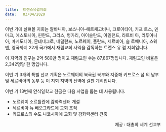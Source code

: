 ```yaml
---
title:  트랜스유럽지회
date:   03/04/2020
---
```


이번 기에 살펴볼 지회는 알바니아, 보스니아-헤르체고비나, 크로아티아, 키프
로스, 덴마크, 에스토니아, 핀란드, 그리스, 헝가리, 아이슬란드, 아일랜드, 라트비
아, 리투아니아, 마케도니아, 몬테네그로, 네덜란드, 노르웨이, 폴란드, 세르비아, 슬
로베니아, 스웨덴, 영국까지 22개 국가에서 재림교회 사역을 감독하는 트랜스 유
럽 지회입니다.

이 지역의 인구는 2억 580만 명이고 재림교인 수는 87,867명입니다. 재림교인
비율은 2,342명당 한 명입니다.

이번 기 3개의 특별 선교 계획은 노르웨이의 북극권 북부와 지중해 키프로스 섬
의 남부 및 세르비아의 동부 등 이 지회 지역의 전역에 걸친 계획입니다.

이번 기 13번째 안식일학교 헌금은 다음 사업을 돕는 데 사용됩니다.
- 노르웨이 소르틀란에 감화력센터 개설
- 세르비아 뉴 베오그라드에 교회 조직
- 키프로스의 수도 니코시아에 교회 및 감화력센터 건축
 
<p style="text-align: right">제공 : 대총회 세계 선교부</p>